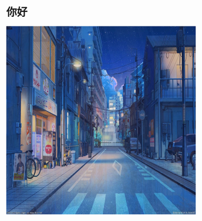 <!DOCTYPE html>
<html lang="en">
<head>
    <meta charset="UTF-8">
    <meta http-equiv="X-UA-Compatible" content="IE=edge">
    <meta name="viewport" content="width=device-width, initial-scale=1.0">
    <title>TDi</title>
</head>
<body>
    <h1>你好</h1>
    <img src="TD's/image/1.png" alt="壁纸" title="测试的" height="500">
</body>
</html>
